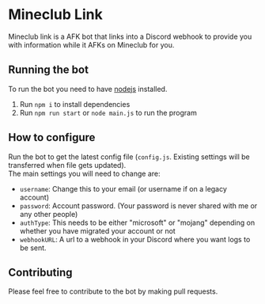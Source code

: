 # Mineclub Link
Mineclub link is a AFK bot that links into a Discord webhook to provide you with information while it AFKs on Mineclub for you. 

## Running the bot
To run the bot you need to have [nodejs](https://nodejs.org) installed. 
1. Run `npm i` to install dependencies
2. Run `npm run start` or `node main.js` to run the program

## How to configure
Run the bot to get the latest config file (`config.js`. Existing settings will be transferred when file gets updated).  
The main settings you will need to change are:
- `username`: Change this to your email (or username if on a legacy account)
- `password`: Account password. (Your password is never shared with me or any other people)
- `authType`: This needs to be either "microsoft" or "mojang" depending on whether you have migrated your account or not
- `webhookURL`: A url to a webhook in your Discord where you want logs to be sent. 


## Contributing
Please feel free to contribute to the bot by making pull requests.
